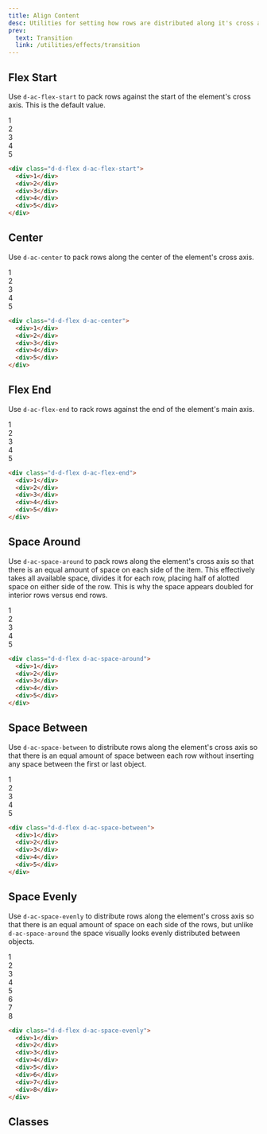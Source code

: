 ```yaml
---
title: Align Content
desc: Utilities for setting how rows are distributed along it's cross axis. This property only works when a parent container has more than one line.
prev:
  text: Transition
  link: /utilities/effects/transition
---
```


## Flex Start

Use `d-ac-flex-start` to pack rows against the start of the element's cross axis. This is the default value.

<code-well-header bgclass="d-bgc-purple-100">
  <div class="d-fl-col3 d-flg16 d-fw-wrap d-ac-flex-start d-p8 d-w100p d-hmn216 d-bar8 d-bgc-purple-100">
    <div class="d-fl-center d-m8 d-p16 d-h64 d-bgc-purple-300 d-bar4 d-fs-300 d-fw-bold">1</div>
    <div class="d-fl-center d-m8 d-p16 d-h64 d-bgc-purple-300 d-bar4 d-fs-300 d-fw-bold">2</div>
    <div class="d-fl-center d-m8 d-p16 d-h64 d-bgc-purple-300 d-bar4 d-fs-300 d-fw-bold">3</div>
    <div class="d-fl-center d-m8 d-p16 d-h64 d-bgc-purple-300 d-bar4 d-fs-300 d-fw-bold">4</div>
    <div class="d-fl-center d-m8 d-p16 d-h64 d-bgc-purple-300 d-bar4 d-fs-300 d-fw-bold">5</div>
  </div>
</code-well-header>

```html
<div class="d-d-flex d-ac-flex-start">
  <div>1</div>
  <div>2</div>
  <div>3</div>
  <div>4</div>
  <div>5</div>
</div>
```

## Center

Use `d-ac-center` to pack rows along the center of the element's cross axis.

<code-well-header bgclass="d-bgc-magenta-100">
  <div class="d-fl-col3 d-flg16 d-fw-wrap d-ac-center d-p8 d-w100p d-hmn216 d-bar8 d-bgc-magenta-100">
    <div class="d-fl-center d-m8 d-p16 d-h64 d-bgc-magenta-100 d-bar4 d-fs-300 d-fw-bold">1</div>
    <div class="d-fl-center d-m8 d-p16 d-h64 d-bgc-magenta-100 d-bar4 d-fs-300 d-fw-bold">2</div>
    <div class="d-fl-center d-m8 d-p16 d-h64 d-bgc-magenta-100 d-bar4 d-fs-300 d-fw-bold">3</div>
    <div class="d-fl-center d-m8 d-p16 d-h64 d-bgc-magenta-100 d-bar4 d-fs-300 d-fw-bold">4</div>
    <div class="d-fl-center d-m8 d-p16 d-h64 d-bgc-magenta-100 d-bar4 d-fs-300 d-fw-bold">5</div>
  </div>
</code-well-header>

```html
<div class="d-d-flex d-ac-center">
  <div>1</div>
  <div>2</div>
  <div>3</div>
  <div>4</div>
  <div>5</div>
</div>
```

## Flex End

Use `d-ac-flex-end` to rack rows against the end of the element's main axis.

<code-well-header bgclass="d-bgc-green-100" >
  <div class="d-fl-col3 d-fw-wrap d-flg16 d-ac-flex-end d-p8 d-w100p d-hmn216 d-bar8 d-bgc-green-100">
    <div class="d-fl-center d-m8 d-p16 d-h64 d-bgc-green-200 d-bar4 d-fs-300 d-fw-bold">1</div>
    <div class="d-fl-center d-m8 d-p16 d-h64 d-bgc-green-200 d-bar4 d-fs-300 d-fw-bold">2</div>
    <div class="d-fl-center d-m8 d-p16 d-h64 d-bgc-green-200 d-bar4 d-fs-300 d-fw-bold">3</div>
    <div class="d-fl-center d-m8 d-p16 d-h64 d-bgc-green-200 d-bar4 d-fs-300 d-fw-bold">4</div>
    <div class="d-fl-center d-m8 d-p16 d-h64 d-bgc-green-200 d-bar4 d-fs-300 d-fw-bold">5</div>
  </div>
</code-well-header>

```html
<div class="d-d-flex d-ac-flex-end">
  <div>1</div>
  <div>2</div>
  <div>3</div>
  <div>4</div>
  <div>5</div>
</div>
```

## Space Around

Use `d-ac-space-around` to pack rows along the element's cross axis so that there is an equal amount of space on each side of the item. This effectively takes all available space, divides it for each row, placing half of alotted space on either side of the row. This is why the space appears doubled for interior rows versus end rows.

<code-well-header bgclass="d-bgc-red-100" >
  <div class="d-fl-col3 d-fw-wrap d-flg16 d-ac-space-around d-p8 d-w100p d-hmn3 d-bar8 d-bgc-red-100">
    <div class="d-fl-center d-m8 d-p16 d-h64 d-bgc-red-100 d-bar4 d-fs-300 d-fw-bold">1</div>
    <div class="d-fl-center d-m8 d-p16 d-h64 d-bgc-red-100 d-bar4 d-fs-300 d-fw-bold">2</div>
    <div class="d-fl-center d-m8 d-p16 d-h64 d-bgc-red-100 d-bar4 d-fs-300 d-fw-bold">3</div>
    <div class="d-fl-center d-m8 d-p16 d-h64 d-bgc-red-100 d-bar4 d-fs-300 d-fw-bold">4</div>
    <div class="d-fl-center d-m8 d-p16 d-h64 d-bgc-red-100 d-bar4 d-fs-300 d-fw-bold">5</div>
  </div>
</code-well-header>

```html
<div class="d-d-flex d-ac-space-around">
  <div>1</div>
  <div>2</div>
  <div>3</div>
  <div>4</div>
  <div>5</div>
</div>
```

## Space Between

Use `d-ac-space-between` to distribute rows along the element's cross axis so that there is an equal amount of space between each row without inserting any space between the first or last object.

<code-well-header bgclass="d-bgc-yellow-100" >
  <div class="d-fl-col3 d-fw-wrap d-flg16 d-ac-space-between d-p8 d-w100p d-hmn3 d-bar8 d-bgc-yellow-100">
    <div class="d-fl-center d-m8 d-p16 d-h64 d-bgc-yellow-300 d-bar4 d-fs-300 d-fw-bold">1</div>
    <div class="d-fl-center d-m8 d-p16 d-h64 d-bgc-yellow-300 d-bar4 d-fs-300 d-fw-bold">2</div>
    <div class="d-fl-center d-m8 d-p16 d-h64 d-bgc-yellow-300 d-bar4 d-fs-300 d-fw-bold">3</div>
    <div class="d-fl-center d-m8 d-p16 d-h64 d-bgc-yellow-300 d-bar4 d-fs-300 d-fw-bold">4</div>
    <div class="d-fl-center d-m8 d-p16 d-h64 d-bgc-yellow-300 d-bar4 d-fs-300 d-fw-bold">5</div>
  </div>
</code-well-header>

```html
<div class="d-d-flex d-ac-space-between">
  <div>1</div>
  <div>2</div>
  <div>3</div>
  <div>4</div>
  <div>5</div>
</div>
```

## Space Evenly

Use `d-ac-space-evenly` to distribute rows along the element's cross axis so that there is an equal amount of space on each side of the rows, but unlike `d-ac-space-around` the space visually looks evenly distributed between objects.

<code-well-header bgclass="d-bgc-orange-100" >
  <div class="d-fl-col3 d-fw-wrap d-flg16 d-ac-space-evenly d-p8 d-w100p d-hmn3 d-bar8 d-bgc-orange-100">
    <div class="d-fl-center d-m8 d-p16 d-h64 d-bgc-orange-300 d-bar4 d-fs-300 d-fw-bold">1</div>
    <div class="d-fl-center d-m8 d-p16 d-h64 d-bgc-orange-300 d-bar4 d-fs-300 d-fw-bold">2</div>
    <div class="d-fl-center d-m8 d-p16 d-h64 d-bgc-orange-300 d-bar4 d-fs-300 d-fw-bold">3</div>
    <div class="d-fl-center d-m8 d-p16 d-h64 d-bgc-orange-300 d-bar4 d-fs-300 d-fw-bold">4</div>
    <div class="d-fl-center d-m8 d-p16 d-h64 d-bgc-orange-300 d-bar4 d-fs-300 d-fw-bold">5</div>
    <div class="d-fl-center d-m8 d-p16 d-h64 d-bgc-orange-300 d-bar4 d-fs-300 d-fw-bold">6</div>
    <div class="d-fl-center d-m8 d-p16 d-h64 d-bgc-orange-300 d-bar4 d-fs-300 d-fw-bold">7</div>
    <div class="d-fl-center d-m8 d-p16 d-h64 d-bgc-orange-300 d-bar4 d-fs-300 d-fw-bold">8</div>
  </div>
</code-well-header>

```html
<div class="d-d-flex d-ac-space-evenly">
  <div>1</div>
  <div>2</div>
  <div>3</div>
  <div>4</div>
  <div>5</div>
  <div>6</div>
  <div>7</div>
  <div>8</div>
</div>
```

<script setup>
import { alignContent } from '@data/flex.json';
</script>

## Classes

<utility-class-table>
 <template #content>
    <tbody>
      <tr v-for="{ class: className, output } in alignContent">
        <th scope="row" class="d-ff-mono d-fc-purple d-fw-normal d-fs-100">.d-{{ className }}</th>
        <td class="d-ff-mono d-fc-orange d-fs-100">{{ output }}</td>
      </tr>
    </tbody>
  </template>
</utility-class-table>

